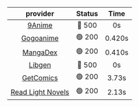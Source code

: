 | **provider** | **Status** | **Time** |
|:--------:|:------:|:----:|
| [9Anime](https://9anime.to) | 🔴 500 | 0s |
| [Gogoanime](https://gogoanime.gg) | 🟢 200 | 0.420s |
| [MangaDex](https://mangadex.org) | 🟢 200 | 0.410s |
| [Libgen](http://libgen) | 🔴 500 | 0s |
| [GetComics](https://getcomics.info/) | 🟢 200 | 3.73s |
| [Read Light Novels](https://readlightnovels.net) | 🟢 200 | 2.13s |
